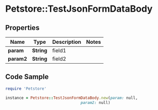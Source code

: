 # Petstore::TestJsonFormDataBody

## Properties

Name | Type | Description | Notes
------------ | ------------- | ------------- | -------------
**param** | **String** | field1 | 
**param2** | **String** | field2 | 

## Code Sample

```ruby
require 'Petstore'

instance = Petstore::TestJsonFormDataBody.new(param: null,
                                 param2: null)
```


